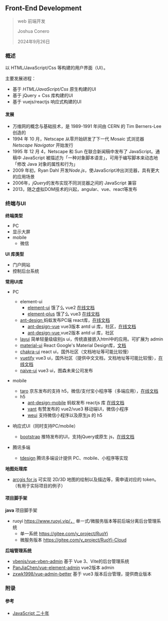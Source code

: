 ## Front-End Development

> web 前端开发
>
> Joshua Conero
>
> 2024年9月26日





### 概述

以 HTML/JavaScript/Css 等构建的用户界面（UI）。

主要发展进程：

- 基于 *HTML/JavaScript/Css* 原生构建的UI
- 基于 jQuery + Css 库构建的UI
- 基于 vuejs/reactjs 响应式构建的UI



#### 发展

- 万维网的概念与基础技术，是 1989-1991 年间由 CERN 的 Tim Berners-Lee 创造的
- 1994 年 10 月，Netscape 从零开始研发了下一代 Mosaic 式浏览器 *Netscape Navigator* 开始发行
- 1995 年 12 月 4，Netscape 和 Sun 在联合新闻稿中发布了 JavaScript。通稿中 JavaScript 被描述为「一种对象脚本语言」，可用于编写脚本来动态地「修改 Java 对象的属性和行为」
- 2009 年初，Ryan Dahl 开发*Node.js*，使JavaScript冲出浏览器，具有更大的应用场景
- 2006年，*jQuery*的发布实现不同浏览器之间的 JavaScript 兼容
- 2013，随之虚拟DOM技术的兴起，angular、vue、react等发布



### 终端与UI

**终端类型**

- PC
- 显示大屏
- mobile
  - 微信



**UI 库类型**

- 门户网站
- 控制后台系统



**常用UI库**

- PC
  - element-ui
    - [element-ui](https://github.com/ElemeFE/element) 饿了么 vue2  [在线文档](https://element.eleme.cn/)
    - [element-plus](https://github.com/element-plus/element-plus)  饿了么 vue3  [在线文档](https://element-plus.org/)
  - [ant-design ](https://github.com/ant-design/ant-design)  蚂蚁发布PC端 react库，[在线文档](https://ant-design.antgroup.com/index-cn) 
    - [ant-design-vue](https://github.com/vueComponent/ant-design-vue)   vue3版本 antd ui 库，社区，[在线文档](https://antdv.com/docs/vue/introduce-cn)
    - [ant-design-vue ](https://github.com/vueComponent/ant-design-vue-pro) vue2版本 antd ui 库，社区
  - [layui](https://gitee.com/layui/layui) 简单轻量级级别js ui，传统直接嵌入html中的应用。可扩展为 admin
  - [material-ui](https://github.com/mui/material-ui)  React Google's Material Design库，[文档](https://mui.com/material-ui/)
  - [chakra-ui](https://github.com/chakra-ui/chakra-ui) react ui，国外社区（文档地址等可能比较慢）
  - [vuetify](https://github.com/vuetifyjs/vuetify)  vue3 ui，国外社区（提供中文文档，文档地址等可能比较慢），[在线文档](https://vuetifyjs.com/zh-Hans/components/all/)
  - [naive-ui](https://github.com/tusen-ai/naive-ui) vue3 ui，图森未来公司发布
- mobile
  - [taro](https://github.com/NervJS/taro) 京东发布的支持 h5，微信/支付宝小程序等（多端应用），[在线文档](https://taro.zone/)
  - h5
    - [ant-design-mobile](https://github.com/ant-design/ant-design-mobile)  蚂蚁发布 reactjs 库 [在线文档](https://ant-design-mobile.antgroup.com/zh)  
    - [vant](https://github.com/youzan/vant) 有赞发布的 vue2/vue3 移动端UI，微信小程序
    - [weui](https://github.com/Tencent/weui) 支持微信小程序以及原生js 的 h5
- 响应式UI（同时支持PC/mobile）
  - [bootstrap](https://github.com/twbs/bootstrap) 推特发布的UI，支持jQuery或原生 js，[在线文档](https://getbootstrap.com/)

- 腾讯多端
  - [tdesign](https://tdesign.tencent.com/) 腾讯多端设计提供 PC、mobile、小程序等实现





**地图处理库**

- [arcgis for js](https://developers.arcgis.com/javascript/)  可实现 2D/3D 地图的绘制以及描边等，需申请对应的 token。（有用于实际项目的例子）

 

#### 项目脚手架

**java** 项目脚手架

- ruoyi  https://www.ruoyi.vip/， 单一式/微服务版本等前后端分离后台管理系统
  - 单一系统    https://gitee.com/y_project/RuoYi
  - 微服务版本 https://gitee.com/y_project/RuoYi-Cloud



**后端管理系统**

- [vbenjs/vue-vben-admin](https://github.com/vbenjs/vue-vben-admin)        基于 Vue 3、Vite的后台管理系统
- [PanJiaChen/vue-element-admin](https://github.com/PanJiaChen/vue-element-admin)  vue2版本 admin
- [zxwk1998/vue-admin-better](https://github.com/zxwk1998/vue-admin-better)     基于 vue3 版本后台管理，提供商业版本




### 附录

#### 参考

- [JavaScript 二十年](https://cn.history.js.org/part-1.html)